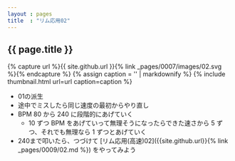 ```yaml
---
layout : pages
title  : "リム応用02"
---
```


## {{ page.title }}

{% capture url %}{{ site.github.url }}{% link _pages/0007/images/02.svg %}{% endcapture %}
{% assign caption = '' | markdownify %}
{% include thumbnail.html url=url caption=caption %}


* 01の派生
* 途中でミスしたら同じ速度の最初からやり直し
* BPM 80 から 240 に段階的にあげていく
  * 10 ずつ BPM をあげていって無理そうになったらできた速さから 5 ずつ、それでも無理なら 1 ずつとあげていく
* 240まで叩いたら、つづけて [リム応用(高速)02]({{site.github.url}}{% link _pages/0009/02.md %}) をやってみよう

